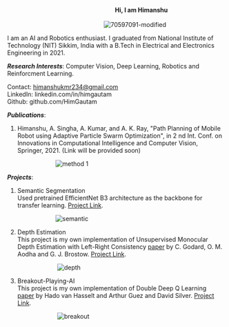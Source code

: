 &emsp;&emsp;&emsp;&emsp;&emsp;&emsp;&emsp;&emsp;&emsp;&emsp;&emsp;&emsp;&emsp; &emsp; &emsp;&emsp;&emsp; __Hi, I am Himanshu__  <br/>
<br/>
&emsp;&emsp;&emsp;&emsp;&emsp;&emsp;&emsp;&emsp;&emsp;&emsp;&emsp;&emsp;&emsp;&emsp;&emsp;&emsp;![70597091-modified](https://user-images.githubusercontent.com/70597091/165994538-a441a850-c527-4c4b-ba57-c5a7de34437c.png)
 
I am an AI and Robotics enthusiast. I graduated from National Institute of Technology (NIT) Sikkim, 
India with a B.Tech in Electrical and Electronics Engineering in 2021.  

___Research Interests___: Computer Vision, Deep Learning, Robotics and Reinforcment Learning.
 
Contact: himanshukmr234@gmail.com <br/>
LinkedIn: linkedin.com/in/himgautam <br/>
Github: github.com/HimGautam <br/>


___Publications___:<br/>

1) Himanshu, A. Singha, A. Kumar, and A. K. Ray, "Path Planning of Mobile Robot using
Adaptive Particle Swarm Optimization", in 2 nd Int. Conf. on Innovations in Computational
Intelligence and Computer Vision, Springer, 2021. (Link will be provided soon)

&emsp;&emsp;&emsp;&emsp;&emsp;&emsp;&emsp;&emsp;![method 1](https://user-images.githubusercontent.com/70597091/166001016-25d91b1d-daf8-4bfa-96c5-5fa33cbf35ea.gif)


___Projects___:<br/>

1) Semantic Segmentation <br/>
Used pretrained EfficientNet B3 architecture as the backbone for transfer learning. [Project Link](https://github.com/HimGautam/Semantic-Segmentation).<br/>

&emsp;&emsp;&emsp;&emsp;&emsp;&emsp;&emsp;&emsp;![semantic](https://user-images.githubusercontent.com/70597091/166001522-fbf7cf55-b945-4c22-91c5-60221f17da54.gif)<br/>


2) Depth Estimation <br/>
This project is my own implementation of Unsupervised Monocular Depth Estimation with Left-Right Consistency [paper](https://arxiv.org/pdf/1609.03677.pdf) by C. Godard, O. M. Aodha and G. J. Brostow. [Project Link](https://github.com/HimGautam/Depth-Estimation-).<br/>

&emsp;&emsp;&emsp;&emsp;&emsp;&emsp;&emsp;&emsp; ![depth](https://user-images.githubusercontent.com/70597091/166003383-2c4a9115-664e-4183-955b-b6975bccf31c.gif)<br/>


3) Breakout-Playing-AI <br/>
This project is my own implementation of Double Deep Q Learning [paper](https://arxiv.org/pdf/1509.06461.pdf) by Hado van Hasselt and Arthur Guez and David Silver. [Project Link](https://github.com/HimGautam/Breakout-Playing-AI).<br/>

&emsp;&emsp;&emsp;&emsp;&emsp;&emsp;&emsp;&emsp; ![breakout](https://user-images.githubusercontent.com/70597091/166005699-4819c831-dd4b-4d73-93fe-1fcb1e81eaa7.gif)<br/>
